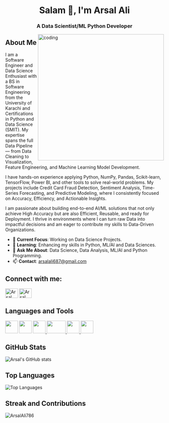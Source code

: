<h1 align="center">Salam 👋, I'm Arsal Ali</h1>
<h3 align="center">A Data Scientist/ML Python Developer</h3>

<img align="right" alt="coding" width="400" src="https://user-images.githubusercontent.com/74038190/212748842-9fcbad5b-6173-4175-8a61-521f3dbb7514.gif">

## About Me

I am a Software Engineer and Data Science Enthusiast with a BS in Software Engineering from the University of Karachi and Certifications in Python and Data Science (SMIT). My expertise spans the full Data Pipeline — from Data Cleaning to Visualization, Feature Engineering, and Machine Learning Model Development.

I have hands-on experience applying Python, NumPy, Pandas, Scikit-learn, TensorFlow, Power BI, and other tools to solve real-world problems. My projects include Credit Card Fraud Detection, Sentiment Analysis, Time-Series Forecasting, and Predictive Modeling, where I consistently focused on Accuracy, Efficiency, and Actionable Insights.

I am passionate about building end-to-end AI/ML solutions that not only achieve High Accuracy but are also Efficient, Reusable, and ready for Deployment. I thrive in environments where I can turn raw Data into impactful decisions and am eager to contribute my skills to Data-Driven Organizations.

- 🔭 **Current Focus**: Working on Data Science Projects.
- 🌱 **Learning**: Enhancing my skills in Python, ML/AI and Data Sciences.
- 💬 **Ask Me About**: Data Science, Data Analysis, ML/AI and Python Programming.
- 📫 **Contact**: arsalali687@gmail.com

## Connect with me:

<p align="left">
<a href="https://www.linkedin.com/in/arsal-ali-311b99221" target="blank"><img align="center" src="https://raw.githubusercontent.com/rahuldkjain/github-profile-readme-generator/master/src/images/icons/Social/linked-in-alt.svg" alt="Arsal Ali" height="30" width="40" /></a>
<a href="https://www.instagram.com/arsalali420" target="blank"><img align="center" src="https://raw.githubusercontent.com/rahuldkjain/github-profile-readme-generator/master/src/images/icons/Social/instagram.svg" alt="Arsal Ali" height="30" width="40" /></a>
</p>

## Languages and Tools

<p align="left">
  <a href="https://www.python.org" target="_blank" rel="noreferrer"> <img src="https://user-images.githubusercontent.com/74038190/212257472-08e52665-c503-4bd9-aa20-f5a4dae769b5.gif" width="40" height="40"/></a>
  <a href="https://www.python.org" target="_blank" rel="noreferrer"> <img src="https://user-images.githubusercontent.com/74038190/212257468-1e9a91f1-b626-4baa-b15d-5c385dfa7ed2.gif" width="40" height="40"/></a>
  <a href="https://flask.palletsprojects.com/" target="_blank" rel="noreferrer"> <img src="https://user-images.githubusercontent.com/74038190/212257465-7ce8d493-cac5-494e-982a-5a9deb852c4b.gif" width="40" height="40"/>  </a>
  <a href="https://www.w3.org/html/" target="_blank" rel="noreferrer"><img src="https://user-images.githubusercontent.com/74038190/212281775-b468df30-4edc-4bf8-a4ee-f52e1aaddc86.gif" width="60" height="40"/> </a>
  <a href="https://www.w3schools.com/css/" target="_blank" rel="noreferrer"> <img src="https://github.com/Anmol-Baranwal/Cool-GIFs-For-GitHub/assets/74038190/29fd6286-4e7b-4d6c-818f-c4765d5e39a9" width="40" height="40"/> </a>
  <a href="https://www.figma.com/" target="_blank" rel="noreferrer"> <img src="https://github.com/Anmol-Baranwal/Cool-GIFs-For-GitHub/assets/74038190/de038172-e903-4951-926c-755878deb0b4" width="40" height="40"/> </a>
</p>

## GitHub Stats

![Arsal's GitHub stats](https://github-readme-stats.vercel.app/api?username=ArsalAli786&show_icons=true&theme=radical)

## Top Languages

![Top Languages](https://github-readme-stats.vercel.app/api/top-langs/?username=ArsalAli786&layout=compact&theme=radical)

## Streak and Contributions

<p><img align="center" src="https://github-readme-streak-stats.herokuapp.com/?user=ArsalAli786&" alt="ArsalAli786" /></p>

